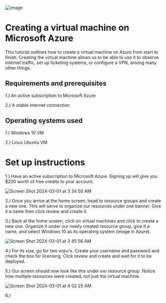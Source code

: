 ![image](https://github.com/Chillsoda/creating-a-virtual-machine/assets/161760771/a5767a6c-1b75-4aaf-ab70-e5c617b65165)



<h1> Creating a virtual machine on Microsoft Azure</h1> 

This tutorial outlines how to create a virtual machine on Azure from start to finish. Creating the virtual machine allows us to be able to use it to observe internet traffic, set up ticketing systems, or configure a VPN, among many other things. 

<h2> Requirements and prerequisites</h2> 

1.) An active subscription to Microsoft Azure 

2.) A stable internet connection 

<h2> Operating systems used </h2> 

1.) Windows 10 VM

2.) Linux Ubuntu VM  

<h1> Set up instructions</h1> 

1.) Have an active subscription to Microsoft Azure. Signing up will give you $200 worth of free credits to your account. 

![Screen Shot 2024-03-01 at 3 34 50 AM](https://github.com/Chillsoda/creating-a-virtual-machine/assets/161760771/b8d4847b-2f10-4fe7-b6b0-e57eaf5db2a2) 

2.) Once you arrive at the home screen, head to resource groups and create a new one. This will serve to organize our resources under one banner. Give it a name then click review and create it. 

3.) Back at the home screen, click on virtual machines and click to create a new one. Organize it under our newly created resource group, give it a name, and select Windows 10 as its operating system (image in Azure). 

![Screen Shot 2024-03-01 at 3 45 56 AM](https://github.com/Chillsoda/creating-a-virtual-machine/assets/161760771/491a5f94-21e8-4fd5-b15e-b6d266d29a73) 

4.) For its size, go for two vcpu's. Create your username and password and check the box for licensing. Click review and create and wait for it to be deployed.

5.) Our screen should now look like this under our resource group. Notice how multiple resources were created, not just the virtual machine. 

![Screen Shot 2024-03-01 at 4 02 25 AM](https://github.com/Chillsoda/creating-a-virtual-machine/assets/161760771/7e46cc70-df6a-425d-80e1-702d426c6f55) 

6.) 







